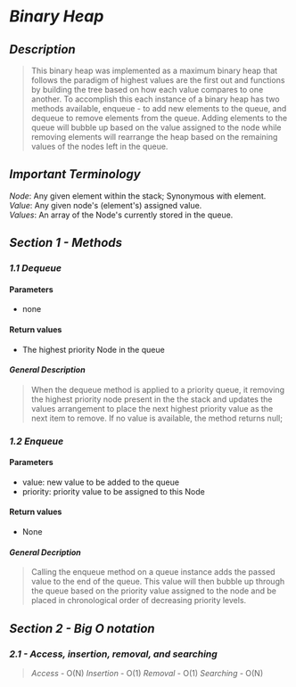# ***Binary Heap***

## ***Description***
> This binary heap was implemented as a maximum binary heap that follows the paradigm of highest values are the first out and functions by building the tree based on how each value compares to one another. To accomplish this each instance of a binary heap has two methods available, enqueue - to add new elements to the queue, and dequeue to remove elements from the queue. Adding elements to the queue will bubble up based on the value assigned to the node while removing elements will rearrange the heap based on the remaining values of the nodes left in the queue.

## ***Important Terminology***
  *Node*: Any given element within the stack; Synonymous with element.    
  *Value*: Any given node's (element's) assigned value.  
  *Values*: An array of the Node's currently stored in the queue.  

## ***Section 1 - Methods***

### ***1.1 Dequeue***

#### Parameters
  - none

#### Return values
  - The highest priority Node in the queue

#### ***General Description***
> When the dequeue method is applied to a priority queue, it removing the highest priority node present in the the stack and updates the values arrangement to place the next highest priority value as the next item to remove. If no value is available, the method returns null;

### ***1.2 Enqueue***

#### Parameters
  - value: new value to be added to the queue
  - priority: priority value to be assigned to this Node

#### Return values
  - None

#### ***General Decription***
> Calling the enqueue method on a queue instance adds the passed value to the end of the queue. This value will then bubble up through the queue based on the priority value assigned to the node and be placed in chronological order of decreasing priority levels.

## ***Section 2 - Big O notation***

### ***2.1 - Access, insertion, removal, and searching***
> *Access* - O(N)
> *Insertion* - O(1)
> *Removal* - O(1)
> *Searching* - O(N)
